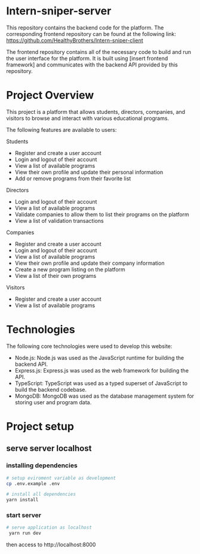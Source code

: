 # Intern-sniper-server
This repository contains the backend code for the platform. The corresponding frontend repository can be found at the following link: https://github.com/HealthyBrothers/Intern-sniper-client

The frontend repository contains all of the necessary code to build and run the user interface for the platform. It is built using [insert frontend framework] and communicates with the backend API provided by this repository.

# Project Overview
This project is a platform that allows students, directors, companies, and visitors to browse and interact with various educational programs.

The following features are available to users:

Students
- Register and create a user account
- Login and logout of their account
- View a list of available programs
- View their own profile and update their personal information
- Add or remove programs from their favorite list

Directors
- Login and logout of their account
- View a list of available programs
- Validate companies to allow them to list their programs on the platform
- View a list of validation transactions

Companies
- Register and create a user account
- Login and logout of their account
- View a list of available programs
- View their own profile and update their company information
- Create a new program listing on the platform
- View a list of their own programs

Visitors
- Register and create a user account
- View a list of available programs

# Technologies
The following core technologies were used to develop this website:
- Node.js: Node.js was used as the JavaScript runtime for building the backend API.
- Express.js: Express.js was used as the web framework for building the API.
- TypeScript: TypeScript was used as a typed superset of JavaScript to build the backend codebase.
- MongoDB: MongoDB was used as the database management system for storing user and program data.

# Project setup
## serve server localhost
### installing dependencies
```sh
# setup eviroment variable as development
cp .env.example .env

# install all dependencies
yarn install
```

### start server
```sh
# serve application as localhost
 yarn run dev
```
then access to http://localhost:8000
